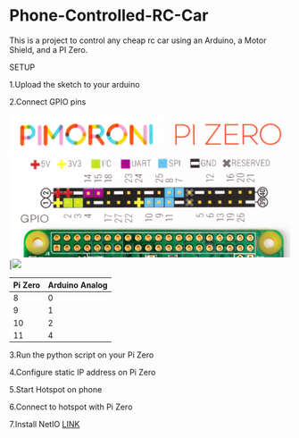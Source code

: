 # Phone-Controlled-RC-Car


This is a project to control any cheap rc car using an Arduino, a Motor Shield, and a PI Zero.


SETUP

1.Upload the sketch to your arduino

2.Connect GPIO pins

<img src="https://github.com/jdial1/Phone-Controlled-RC-Car/blob/master/PI-Zero-GPIO-PINOUT.PNG"></img>|<img src="http://artofcircuits.com/wp-content/uploads/2014/03/L293D-motor-shield-2.jpg"></img>

  Pi Zero   | Arduino Analog
  ---|---
    8     |       0
    9      |      1
    10    |       2
    11      |      4
                
3.Run the python script on your Pi Zero

4.Configure static IP address on Pi Zero

5.Start Hotspot on phone

6.Connect to hotspot with Pi Zero

7.Install NetIO <a href="https://play.google.com/store/apps/details?id=com.luvago.netio&hl=en">LINK</a>
